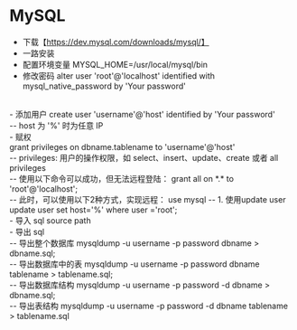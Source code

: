 # MySQL
- 下载【https://dev.mysql.com/downloads/mysql/】
- 一路安装
- 配置环境变量 MYSQL_HOME=/usr/local/mysql/bin
- 修改密码 
alter user 'root'@'localhost' identified with mysql_native_password by 'Your password'
<br>
- 添加用户 
create user 'username'@'host' identified by 'Your password' 
<br>
-- host 为 '%' 时为任意 IP
<br>
- 赋权 
<br>
grant privileges on dbname.tablename to 'username'@'host'
<br>
-- privileges: 用户的操作权限，如 select、insert、update、create 或者 all privileges
<br>
-- 使用以下命令可以成功，但无法远程登陆：
grant all on *.* to 'root'@'localhost';
<br>
-- 此时，可以使用以下2种方式，实现远程：
use mysql
-- 1. 使用update user
update user set host='%' where user ='root';
<br>
- 导入 sql
source path
<br>
- 导出 sql
<br>
-- 导出整个数据库
mysqldump -u username -p password dbname > dbname.sql;
<br>
-- 导出数据库中的表
mysqldump -u username -p password dbname tablename > tablename.sql;
<br>
-- 导出数据库结构
mysqldump -u username -p password -d dbname > dbname.sql;
<br>
-- 导出表结构
mysqldump -u username -p password -d dbname tablename > tablename.sql
<br>
